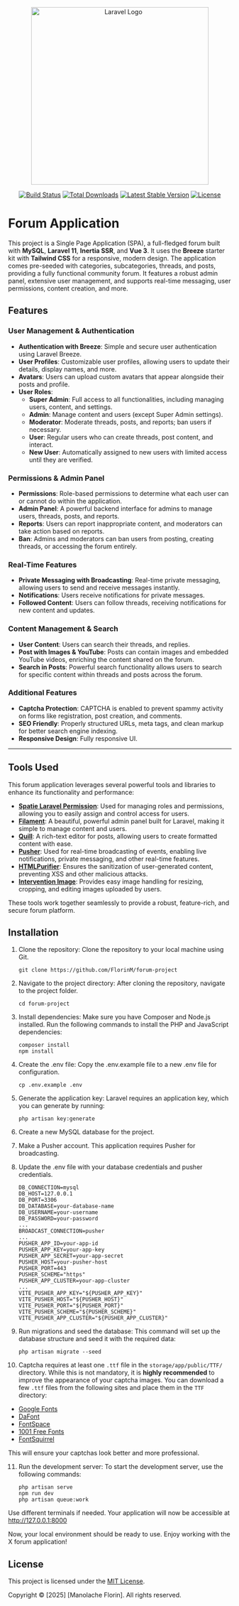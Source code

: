 <p align="center"><a href="https://laravel.com" target="_blank"><img src="https://raw.githubusercontent.com/laravel/art/master/logo-lockup/5%20SVG/2%20CMYK/1%20Full%20Color/laravel-logolockup-cmyk-red.svg" width="400" alt="Laravel Logo"></a></p>

<p align="center">
  <a href="https://github.com/laravel/framework/actions"><img src="https://github.com/laravel/framework/workflows/tests/badge.svg" alt="Build Status"></a>
  <a href="https://packagist.org/packages/laravel/framework"><img src="https://img.shields.io/packagist/dt/laravel/framework" alt="Total Downloads"></a>
  <a href="https://packagist.org/packages/laravel/framework"><img src="https://img.shields.io/packagist/v/laravel/framework" alt="Latest Stable Version"></a>
  <a href="https://packagist.org/packages/laravel/framework"><img src="https://img.shields.io/packagist/l/laravel/framework" alt="License"></a>
</p>

# Forum Application
This project is a Single Page Application (SPA), a full-fledged forum built with **MySQL**, **Laravel 11**, **Inertia SSR**, and **Vue 3**. It uses the **Breeze** starter kit with **Tailwind CSS** for a responsive, modern design. The application comes pre-seeded with categories, subcategories, threads, and posts, providing a fully functional community forum. It features a robust admin panel, extensive user management, and supports real-time messaging, user permissions, content creation, and more.

## Features

### **User Management & Authentication**
- **Authentication with Breeze**: Simple and secure user authentication using Laravel Breeze.
- **User Profiles**: Customizable user profiles, allowing users to update their details, display names, and more.
- **Avatars**: Users can upload custom avatars that appear alongside their posts and profile.
- **User Roles**: 
  - **Super Admin**: Full access to all functionalities, including managing users, content, and settings.
  - **Admin**: Manage content and users (except Super Admin settings).
  - **Moderator**: Moderate threads, posts, and reports; ban users if necessary.
  - **User**: Regular users who can create threads, post content, and interact.
  - **New User**: Automatically assigned to new users with limited access until they are verified.
  
### **Permissions & Admin Panel**
- **Permissions**: Role-based permissions to determine what each user can or cannot do within the application.
- **Admin Panel**: A powerful backend interface for admins to manage users, threads, posts, and reports.
- **Reports**: Users can report inappropriate content, and moderators can take action based on reports.
- **Ban**: Admins and moderators can ban users from posting, creating threads, or accessing the forum entirely.

### **Real-Time Features**
- **Private Messaging with Broadcasting**: Real-time private messaging, allowing users to send and receive messages instantly.
- **Notifications**: Users receive notifications for private messages.
- **Followed Content**: Users can follow threads, receiving notifications for new content and updates.
  
### **Content Management & Search**
- **User Content**: Users can search their threads, and replies.
- **Post with Images & YouTube**: Posts can contain images and embedded YouTube videos, enriching the content shared on the forum.
- **Search in Posts**: Powerful search functionality allows users to search for specific content within threads and posts across the forum.

### **Additional Features**
- **Captcha Protection**: CAPTCHA is enabled to prevent spammy activity on forms like registration, post creation, and comments.
- **SEO Friendly**: Properly structured URLs, meta tags, and clean markup for better search engine indexing.
- **Responsive Design**: Fully responsive UI.

---

## Tools Used
This forum application leverages several powerful tools and libraries to enhance its functionality and performance:

- **[Spatie Laravel Permission](https://spatie.be/docs/laravel-permission)**: Used for managing roles and permissions, allowing you to easily assign and control access for users.
- **[Filament](https://filamentphp.com/)**: A beautiful, powerful admin panel built for Laravel, making it simple to manage content and users.
- **[Quill](https://quilljs.com/)**: A rich-text editor for posts, allowing users to create formatted content with ease.
- **[Pusher](https://pusher.com/)**: Used for real-time broadcasting of events, enabling live notifications, private messaging, and other real-time features.
- **[HTMLPurifier](https://github.com/xemlock/htmlpurifier-html5)**: Ensures the sanitization of user-generated content, preventing XSS and other malicious attacks.
- **[Intervention Image](https://image.intervention.io/)**: Provides easy image handling for resizing, cropping, and editing images uploaded by users.

These tools work together seamlessly to provide a robust, feature-rich, and secure forum platform.

## Installation
1. Clone the repository: Clone the repository to your local machine using Git.
    ```
    git clone https://github.com/FlorinM/forum-project
    ```
    
2. Navigate to the project directory: After cloning the repository, navigate to the project folder.
    ```
    cd forum-project
    ```
    
3. Install dependencies: Make sure you have Composer and Node.js installed. Run the following commands to install the PHP and JavaScript dependencies:
    ```
    composer install
    npm install
    ```
    
4. Create the .env file: Copy the .env.example file to a new .env file for configuration.
    ```
    cp .env.example .env
    ```
    
5. Generate the application key: Laravel requires an application key, which you can generate by running:
    ```
    php artisan key:generate
    ```
    
6. Create a new MySQL database for the project.

7. Make a Pusher account. This application requires Pusher for broadcasting.

8. Update the .env file with your database credentials and pusher credentials.
    ```
    DB_CONNECTION=mysql
    DB_HOST=127.0.0.1
    DB_PORT=3306
    DB_DATABASE=your-database-name
    DB_USERNAME=your-username
    DB_PASSWORD=your-password
    ...
    BROADCAST_CONNECTION=pusher
    ...
    PUSHER_APP_ID=your-app-id
    PUSHER_APP_KEY=your-app-key
    PUSHER_APP_SECRET=your-app-secret
    PUSHER_HOST=your-pusher-host
    PUSHER_PORT=443
    PUSHER_SCHEME="https"
    PUSHER_APP_CLUSTER=your-app-cluster
    ...
    VITE_PUSHER_APP_KEY="${PUSHER_APP_KEY}"
    VITE_PUSHER_HOST="${PUSHER_HOST}"
    VITE_PUSHER_PORT="${PUSHER_PORT}"
    VITE_PUSHER_SCHEME="${PUSHER_SCHEME}"
    VITE_PUSHER_APP_CLUSTER="${PUSHER_APP_CLUSTER}"
    ```
    
9. Run migrations and seed the database: This command will set up the database structure and seed it with the required data:
    ```
    php artisan migrate --seed
    ```
    
10. Captcha requires at least one `.ttf` file in the `storage/app/public/TTF/` directory. While this is not mandatory, it is **highly recommended** to improve the appearance of your captcha images. You can download a few `.ttf` files from the following sites and place them in the `TTF` directory:

- [Google Fonts](https://fonts.google.com/)
- [DaFont](https://www.dafont.com/)
- [FontSpace](https://www.fontspace.com/)
- [1001 Free Fonts](https://www.1001freefonts.com/)
- [FontSquirrel](https://www.fontsquirrel.com/)

This will ensure your captchas look better and more professional.
    
11. Run the development server: To start the development server, use the following commands:
    ```
    php artisan serve
    npm run dev
    php artisan queue:work
    ```
Use different terminals if needed. Your application will now be accessible at http://127.0.0.1:8000
    
Now, your local environment should be ready to use. Enjoy working with the X forum application!

## License

This project is licensed under the [MIT License](https://opensource.org/licenses/MIT).

Copyright © [2025] [Manolache Florin]. All rights reserved.
